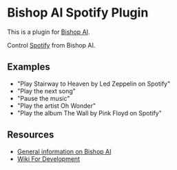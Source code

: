 # Bishop AI Spotify Plugin

This is a plugin for [Bishop AI](https://github.com/bishop-ai/bishop-ai).

Control [Spotify](https://www.spotify.com/us/) from Bishop AI.

## Examples
- "Play Stairway to Heaven by Led Zeppelin on Spotify"
- "Play the next song"
- "Pause the music"
- "Play the artist Oh Wonder"
- "Play the album The Wall by Pink Floyd on Spotify"

## Resources
- [General information on Bishop AI](https://github.com/bishop-ai/bishop-ai)
- [Wiki For Development](https://github.com/bishop-ai/bishop-ai/wiki)
